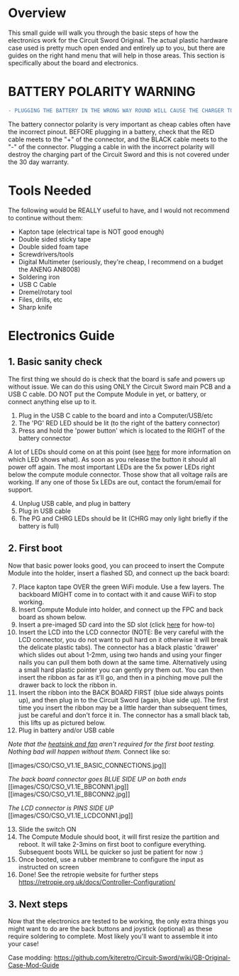 # Overview
This small guide will walk you through the basic steps of how the electronics work for the Circuit Sword Original. The actual plastic hardware case used is pretty much open ended and entirely up to you, but there are guides on the right hand menu that will help in those areas. This section is specifically about the board and electronics.

# BATTERY POLARITY WARNING
```diff
- PLUGGING THE BATTERY IN THE WRONG WAY ROUND WILL CAUSE THE CHARGER TO BURN OUT
```
The battery connector polarity is very important as cheap cables often have the incorrect pinout. BEFORE plugging in a battery, check that the RED cable meets to the "+" of the connector, and the BLACK cable meets to the "-" of the connector. Plugging a cable in with the incorrect polarity will destroy the charging part of the Circuit Sword and this is not covered under the 30 day warranty.

# Tools Needed
The following would be REALLY useful to have, and I would not recommend to continue without them:
* Kapton tape (electrical tape is NOT good enough)
* Double sided sticky tape
* Double sided foam tape
* Screwdrivers/tools
* Digital Multimeter (seriously, they're cheap, I recommend on a budget the ANENG AN8008)
* Soldering iron
* USB C Cable
* Dremel/rotary tool
* Files, drills, etc
* Sharp knife

# Electronics Guide
## 1. Basic sanity check
The first thing we should do is check that the board is safe and powers up without issue. We can do this using ONLY the Circuit Sword main PCB and a USB C cable. DO NOT put the Compute Module in yet, or battery, or connect anything else up to it.

1. Plug in the USB C cable to the board and into a Computer/USB/etc
2. The 'PG' RED LED should be lit (to the right of the battery connector)
3. Press and hold the 'power button' which is located to the RIGHT of the battery connector

A lot of LEDs should come on at this point (see [here](https://github.com/kiteretro/Circuit-Sword/wiki/Circuit-Sword-Original-V1.1E#all-leds) for more information on which LED shows what). As soon as you release the button it should all power off again. The most important LEDs are the 5x power LEDs right below the compute module connector. Those show that all voltage rails are working. If any one of those 5x LEDs are out, contact the forum/email for support.

4. Unplug USB cable, and plug in battery
5. Plug in USB cable
6. The PG and CHRG LEDs should be lit (CHRG may only light briefly if the battery is full)

## 2. First boot
Now that basic power looks good, you can proceed to insert the Compute Module into the holder, insert a flashed SD, and connect up the back board:

7. Place kapton tape OVER the green WiFi module. Use a few layers. The backboard MIGHT come in to contact with it and cause WiFi to stop working.
8. Insert Compute Module into holder, and connect up the FPC and back board as shown below.
9. Insert a pre-imaged SD card into the SD slot (click [here](https://github.com/kiteretro/Circuit-Sword/wiki/Flashing-Software-onto-the-Compute-Module) for how-to)
10. Insert the LCD into the LCD connector (NOTE: Be very careful with the LCD connector, you do not want to pull hard on it otherwise it will break the delicate plastic tabs). The connector has a black plastic 'drawer' which slides out about 1-2mm, using two hands and using your finger nails you can pull them both down at the same time. Alternatively using a small hard plastic pointer you can gently pry them out. You can then insert the ribbon as far as it'll go, and then in a pinching move pull the drawer back to lock the ribbon in.
11. Insert the ribbon into the BACK BOARD FIRST (blue side always points up), and then plug in to the Circuit Sword (again, blue side up). The first time you insert the ribbon may be a little harder than subsequent times, just be careful and don't force it in. The connector has a small black tab, this lifts up as pictured below.
12. Plug in battery and/or USB cable

_Note that the [heatsink and fan](https://github.com/kiteretro/Circuit-Sword/wiki/Fan-and-Heatsink) aren't required for the first boot testing. Nothing bad will happen without them._
Connect like so:

[[images/CSO/CSO_V1.1E_BASIC_CONNECTIONS.jpg]]

_The back board connector goes BLUE SIDE UP on both ends_
[[images/CSO/CSO_V1.1E_BBCONN1.jpg]]
[[images/CSO/CSO_V1.1E_BBCONN2.jpg]]

_The LCD connector is PINS SIDE UP_
[[images/CSO/CSO_V1.1E_LCDCONN1.jpg]]

13. Slide the switch ON
14. The Compute Module should boot, it will first resize the partition and reboot. It will take 2-3mins on first boot to configure everything. Subsequent boots WILL be quicker so just be patient for now :)
15. Once booted, use a rubber membrane to configure the input as instructed on screen
16. Done! See the retropie website for further steps https://retropie.org.uk/docs/Controller-Configuration/

## 3. Next steps
Now that the electronics are tested to be working, the only extra things you might want to do are the back buttons and joystick (optional) as these require soldering to complete. Most likely you'll want to assemble it into your case!

Case modding: https://github.com/kiteretro/Circuit-Sword/wiki/GB-Original-Case-Mod-Guide